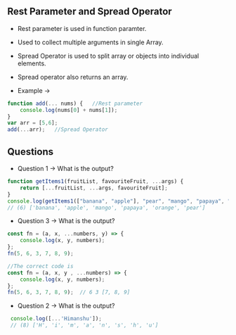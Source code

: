 ## Rest Parameter and Spread Operator
- Rest parameter is used in function paramter.
- Used to collect multiple arguments in single Array.
- Spread Operator is used to split array or objects into individual elements.
- Spread operator also returns an array.

- Example ->
```javascript
function add(... nums) {   //Rest parameter
    console.log(nums[0] + nums[1]);
}
var arr = [5,6];
add(...arr);   //Spread Operator
```

## Questions
- Question 1 -> What is the output?
```javascript
function getItems1(fruitList, favouriteFruit, ...args) {
    return [...fruitList, ...args, favouriteFruit];
}
console.log(getItems1(["banana", "apple"], "pear", "mango", "papaya", "orange"));  
// (6) ['banana', 'apple', 'mango', 'papaya', 'orange', 'pear']
```

- Question 3 -> What is the output?
```javascript
const fn = (a, x, ...numbers, y) => {
    console.log(x, y, numbers);
};
fn(5, 6, 3, 7, 8, 9);

//The correct code is
const fn = (a, x, y , ...numbers) => {
    console.log(x, y, numbers);
};
fn(5, 6, 3, 7, 8, 9);  // 6 3 [7, 8, 9]
```


- Question 2 -> What is the output?
```javascript
 console.log([...'Himanshu']);
 // (8) ['H', 'i', 'm', 'a', 'n', 's', 'h', 'u']
```